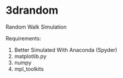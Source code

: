 # 3drandom
Random Walk Simulation

Requirements:

1. Better Simulated With Anaconda (Spyder)
2. matplotlib.py
3. numpy
4. mpl_toolkits
